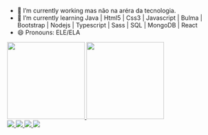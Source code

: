 - 🔭 I’m currently working  mas  não na aréra da tecnologia.
- 🌱 I’m currently learning  Java | Html5 | Css3 | Javascript | Bulma | Bootstrap | Nodejs | Typescript | Sass | SQL | MongoDB | React
- 😄 Pronouns: ELE/ELA

<div>
  <a href="https://github.com/EduSantos20">
  <img height = "180em" src = "https://github-readme-stats.vercel.app/api?username=EduSantos20&show_icons=true&theme=drackla&include_all_commits=true&count_private=true" />
  <img height = "180em" src = "https://github-readme-stats.vercel.app/api/top-langs/?username=EduSantos20&layout=compact&langs_count=7&theme=drack" />
</div>
  <a href="https://www.instagram.com/eduaardosaantos/" target="_blank"> <img src = "https://img.shields.io/badge/Instagram-E4405F?style=for-the-badge&logo=instagram&logoColor=white "> </a>
  <a href = "mailto: eduardo_dasilvasantos18@outlook.com "> <img src = "https://img.shields.io/badge/Microsoft_Outlook-0078D4?style=for-the-badge&logo=microsoft-outlook&logoColor=white"> </a>
  <a href="https://www.linkedin.com/in/eduardo-santos-49a1a1172/" target="_blank"> <img src = "https://img.shields.io/badge/LinkedIn-0077B5?style=for-the-badge&logo=linkedin&logoColor=white "> </a>
  <a href="https://api.whatsapp.com/send?phone=+5535992131330&text=Oi!%20Tudo%20bem?%20T%C3%B4%20entrando%20em%20contato%20pelo%20o%20GitHub." target="_blank"> <img src = "https://img.shields.io/badge/WhatsApp-25D366?style=for-the-badge&logo=whatsapp&logoColor=white "> </a>
